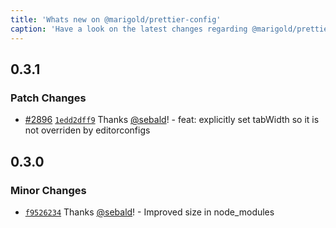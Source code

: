 ```yaml
---
title: 'Whats new on @marigold/prettier-config'
caption: 'Have a look on the latest changes regarding @marigold/prettier-config'
---
```


## 0.3.1

### Patch Changes

- [#2896](https://github.com/marigold-ui/marigold/pull/2896) [`1edd2dff9`](https://github.com/marigold-ui/marigold/commit/1edd2dff93ab8424b422cb1d198292c13fa1affb) Thanks [@sebald](https://github.com/sebald)! - feat: explicitly set tabWidth so it is not overriden by editorconfigs

## 0.3.0

### Minor Changes

- [`f9526234`](https://github.com/marigold-ui/marigold/commit/f9526234257a149b12c14191a524691470da3942) Thanks [@sebald](https://github.com/sebald)! - Improved size in node_modules
